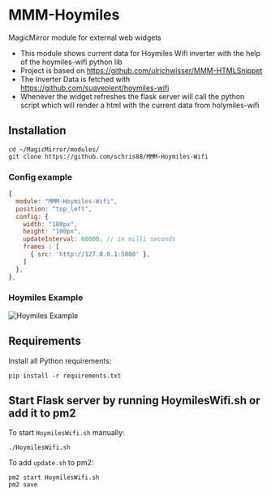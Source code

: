 # MMM-Hoymiles
MagicMirror module for external web widgets

- This module shows current data for Hoymiles Wifi inverter with the help of the hoymiles-wifi python lib
- Project is based on https://github.com/ulrichwisser/MMM-HTMLSnippet
- The Inverter Data is fetched with https://github.com/suaveolent/hoymiles-wifi
- Whenever the widget refreshes the flask server will call the python script which will render a html with the current data from holymiles-wifi

## Installation
```shell
cd ~/MagicMirror/modules/
git clone https://github.com/schris88/MMM-Hoymiles-Wifi
```

### Config example

```javascript
{
  module: "MMM-Hoymiles-Wifi",
  position: "top_left",
  config: {
    width: "180px",
    height: "100px",
    updateInterval: 60000, // in milli seconds
    frames : [
      { src: 'http://127.0.0.1:5000' },
    ]
  },
},
```

### Hoymiles Example
![Hoymiles Example](mmm-hoymiles.jpg)

## Requirements
Install all Python requirements:
```shell
pip install -r requirements.txt
```

## Start Flask server by running HoymilesWifi.sh or add it to pm2
To start `HoymilesWifi.sh` manually:
```shell
./HoymilesWifi.sh
```

To add `update.sh` to pm2:
```shell
pm2 start HoymilesWifi.sh
pm2 save
```


